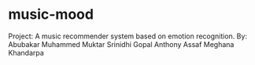 # music-mood
Project: A music recommender system based on emotion recognition.
By: 
Abubakar Muhammed Muktar
Srinidhi Gopal
Anthony Assaf
Meghana Khandarpa
